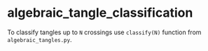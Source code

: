 # algebraic_tangle_classification

To classify tangles up to `N` crossings use `classify(N)` function from `algebraic_tangles.py`.
